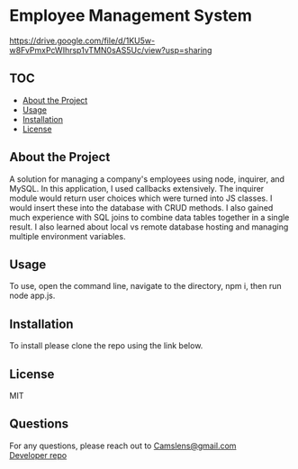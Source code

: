 # Employee Management System 
https://drive.google.com/file/d/1KU5w-w8FvPmxPcWIhrsp1vTMN0sAS5Uc/view?usp=sharing
 ## TOC
- [About the Project](#About-the-Project)
- [Usage](#Usage)
- [Installation](#Installation)
- [License](#License) 
## About the Project  
A solution for managing a company's employees using node, inquirer, and MySQL.  In this application, I used callbacks extensively.  The inquirer module would return user choices which were turned into JS classes.  I would insert these into the database with CRUD methods.  I also gained much experience with SQL joins to combine data tables together in a single result. I also learned about local vs remote database hosting and managing multiple environment variables.
## Usage  
To use, open the command line, navigate to the directory, npm i, then run node app.js.   
## Installation  
To install please clone the repo using the link below.  
## License
MIT
## Questions
For any questions, please reach out to <Camslens@gmail.com>  
[Developer repo](http://github.com/Chickey49)

